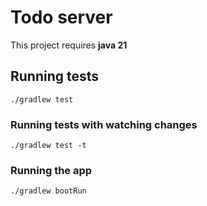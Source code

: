 # Todo server

This project requires **java 21**

## Running tests

`./gradlew test`

### Running tests with watching changes

`./gradlew test -t`

### Running the app

`./gradlew bootRun`

